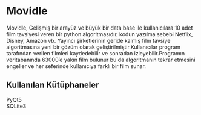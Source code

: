# Movidle

Movidle, Gelişmiş bir arayüz ve büyük bir data base ile kullanıcılara 10 adet film tavsiyesi veren bir 
python algoritmasıdır, kodun yazılma sebebi Netflix, Disney, Amazon vb. Yayıncı şirketlerinin geride 
kalmış film tavsiye algoritmasına yeni bir çözüm olarak geliştirilmiştir.Kullanıcılar program tarafından 
verilen filmleri kaydedebilir ve sonradan izleyebilir.Programın veritabanında 63000’e yakın film bulunur 
bu da algoritmanın tekrar etmesini engeller ve her seferinde kullanıcıya farklı bir film sunar.

## Kullanılan Kütüphaneler

PyQt5                                                                                                                      
SQLite3
